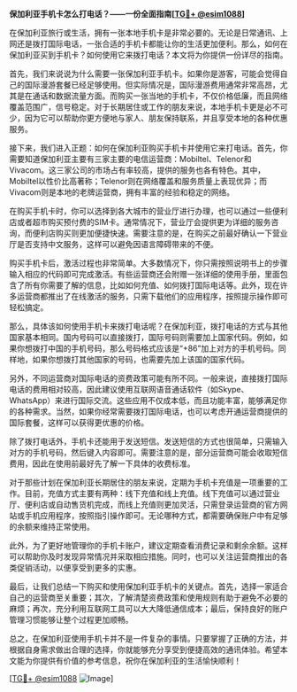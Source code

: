 **保加利亚手机卡怎么打电话？——一份全面指南[[TG💪+ @esim1088](https://t.me/s/esim1088)]**

在保加利亚旅行或生活，拥有一张本地手机卡是非常必要的。无论是日常通讯、上网还是拨打国际电话，一张合适的手机卡都能让你的生活更加便利。那么，如何在保加利亚买到手机卡？如何使用它来拨打电话？本文将为你提供一份详尽的指南。

首先，我们来说说为什么需要一张保加利亚手机卡。如果你是游客，可能会觉得自己的国际漫游套餐已经足够使用。但实际情况是，国际漫游费用通常非常高昂，尤其是在通话和数据流量方面。而购买一张当地的手机卡，不仅价格低廉，而且网络覆盖范围广，信号稳定。对于长期居住或工作的朋友来说，本地手机卡更是必不可少，因为它可以帮助你更方便地与家人、朋友保持联系，并且享受本地的各种优惠服务。

接下来，我们进入正题：如何在保加利亚购买手机卡并使用它来打电话。首先，你需要知道保加利亚主要有三家主要的电信运营商：Mobiltel、Telenor和Vivacom。这三家公司的市场占有率较高，提供的服务也各有特色。其中，Mobiltel以性价比高著称；Telenor则在网络覆盖和服务质量上表现优异；而Vivacom则是本地的老牌运营商，拥有丰富的经验和稳定的网络。

在购买手机卡时，你可以选择到各大城市的营业厅进行办理，也可以通过一些便利店或者超市购买预付费的SIM卡。通常情况下，营业厅会提供更为详细的服务咨询，而便利店购买则更加便捷快速。需要注意的是，在购买之前最好确认一下营业厅是否支持中文服务，这样可以避免因语言障碍带来的不便。

购买手机卡后，激活过程也非常简单。大多数情况下，你只需按照说明书上的步骤输入相应的代码即可完成激活。有些运营商还会附赠一张详细的使用手册，里面包含了所有你需要了解的信息，比如如何充值、如何拨打国际电话等。此外，现在许多运营商都推出了在线激活的服务，只需下载他们的应用程序，按照提示操作即可轻松搞定。

那么，具体该如何使用手机卡来拨打电话呢？在保加利亚，拨打电话的方式与其他国家基本相同。国内号码可以直接拨打，国际号码则需要加上国家代码。例如，如果你想拨打中国的手机号码，那么号码格式应该是“+86”加上对方的手机号码。同样地，如果你想拨打其他国家的号码，也需要先加上该国的国家代码。

另外，不同运营商对国际电话的资费政策可能有所不同。一般来说，直接拨打国际电话的费用相对较高，因此建议使用互联网语音通话软件（如Skype、WhatsApp）来进行国际交流。这些应用不仅成本低，而且功能丰富，能够满足你的各种需求。当然，如果你经常需要拨打国际电话，也可以考虑开通运营商提供的国际套餐，这样可以获得更优惠的价格。

除了拨打电话外，手机卡还能用于发送短信。发送短信的方式也很简单，只需输入对方的手机号码，然后键入内容即可。需要注意的是，部分运营商可能会收取短信费用，因此在使用前最好先了解一下具体的收费标准。

对于那些计划在保加利亚长期居住的朋友来说，定期为手机卡充值是一项重要的工作。目前，充值方式主要有两种：线下充值和线上充值。线下充值可以通过营业厅、便利店或自动售货机完成，而线上充值则更加灵活，只需登录运营商的官方网站或手机应用程序，按照指引操作即可。无论哪种方式，都需要确保账户中有足够的余额来维持正常使用。

此外，为了更好地管理你的手机卡账户，建议定期查看消费记录和剩余余额。这样可以帮助你及时发现异常情况并采取相应措施。同时，也可以关注运营商推出的各类促销活动，以便享受到更多的实惠。

最后，让我们总结一下购买和使用保加利亚手机卡的关键点。首先，选择一家适合自己的运营商至关重要；其次，了解清楚资费政策和使用规则有助于避免不必要的麻烦；再次，充分利用互联网工具可以大大降低通信成本；最后，保持良好的账户管理习惯能够让整个过程更加顺畅。

总之，在保加利亚使用手机卡并不是一件复杂的事情。只要掌握了正确的方法，并根据自身需求做出合理的选择，你就能够充分享受到便捷高效的通讯体验。希望本文能为你提供有价值的参考信息，祝你在保加利亚的生活愉快顺利！

[[TG💪+ @esim1088](https://t.me/s/esim1088) ![Image](https://i.postimg.cc/4NQfJmqS/Snipaste-2025-05-13-00-14-12.png)]